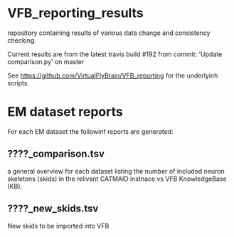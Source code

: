 # VFB_reporting_results
repository containing results of various data change and consistency checking.

Current results are from the latest travis build #192 from commit: 'Update comparison.py' on master

See https://github.com/VirtualFlyBrain/VFB_reporting for the underlyinh scripts.

# EM dataset reports
For each EM dataset the followinf reports are generated:
## ????_comparison.tsv 
  a general overview for each dataset listing the number of included neuron skeletons (skids) in the relivant CATMAID instnace vs VFB KnowledgeBase (KB).
## ????_new_skids.tsv
  New skids to be imported into VFB

